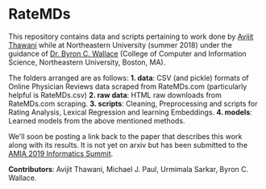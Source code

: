 # RateMDs
This repository contains data and scripts pertaining to work done by [Avijit Thawani](https://sites.google.com/view/avijit-thawani/home) while at Northeastern University (summer 2018) under the guidance of [Dr. Byron C. Wallace](http://www.byronwallace.com/) (College of Computer and Information Science, Northeastern University, Boston, MA).

The folders arranged are as follows:
**1. data**: CSV (and pickle) formats of Online Physician Reviews data scraped from RateMDs.com (particularly helpful is RateMDs.csv)
**2. raw data**: HTML raw downloads from RateMDs.com scraping.
**3. scripts**: Cleaning, Preprocessing and scripts for Rating Analysis, Lexical Regression and learning Embeddings.
**4. models**: Learned models from the above mentioned methods.

We'll soon be posting a link back to the paper that describes this work along with its results. It is not yet on arxiv but has been submitted to the [AMIA 2019 Informatics Summit](https://www.amia.org/summit2019).

**Contributors**:
Avijit Thawani, Michael J. Paul, Urmimala Sarkar, Byron C. Wallace.
